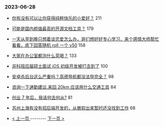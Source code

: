### 2023-06-28 
- [你有没有可以让你获得纯粹快乐的小爱好？](https://www.v2ex.com/t/952283) 211
- [可能是国内颜值最高的开源文档工具？](https://www.v2ex.com/t/952265) 179
- [一天从早到晚只想着谈恋爱怎么办，哥们想好好专心学习，来个感情大师帮忙看看，底下回答随机 roll 一个 v50](https://www.v2ex.com/t/952272) 158
- [大家在办公室都泡什么茶喝？](https://www.v2ex.com/t/952306) 133
- [非科班应届硕士面试 iOS 初级开发被打击到了](https://www.v2ex.com/t/952264) 100
- [安卓杀后台这么严重吗？高德导航都没法导完全？](https://www.v2ex.com/t/952213) 98
- [咨询一下通勤建议.来回 20km 应该用什么交通工具](https://www.v2ex.com/t/952359) 84
- [创业 7 年后，我该何去何从?](https://www.v2ex.com/t/952251) 81
- [苏州上海有没有招后端开发的，从微软出来暂时还没找到工作](https://www.v2ex.com/t/952206) 68 

- [ < 上一页 ](https://github.com/able8/v2ex-hot-record/blob/master/2023-06-27.md) -------- [ 下一页 > ](https://github.com/able8/v2ex-hot-record/blob/master/2023-06-29.md)
